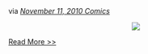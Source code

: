 <!--
.. title: Steve Sack - November 11, 2010
.. date: 2010/11/12
.. slug: steve-sack-november-11-2010
.. tags: 
.. link: 
.. description: 
-->


<div class='posterous_autopost'>via <a href="http://comics.com/"><i>November 11, 2010 Comics</i></a><p align="center"><a href="http://comics.com/steve_sack/2010-11-11/"><img src="http://c0389161.cdn.cloudfiles.rackspacecloud.com/dyn/str_strip/343590.full.gif" /></a></p> <a href="http://comics.com/steve_sack/2010-11-11/">Read More >></a></div><div class="blogger-post-footer"><img width='1' height='1' src='https://blogger.googleusercontent.com/tracker/2759017781463016019-4154938086237541385?l=blog.bonelakesoftware.com' alt='' /></div>
